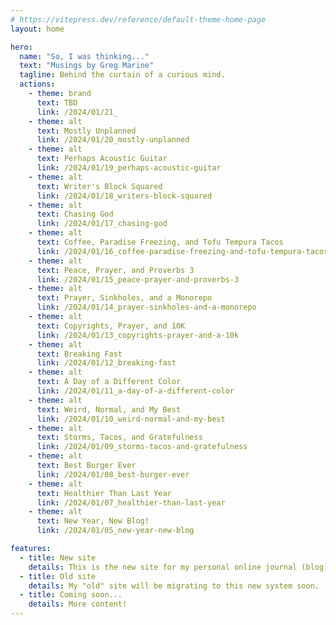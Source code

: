 ```yaml
---
# https://vitepress.dev/reference/default-theme-home-page
layout: home

hero:
  name: "So, I was thinking..."
  text: "Musings by Greg Marine"
  tagline: Behind the curtain of a curious mind.
  actions:
    - theme: brand
      text: TBD
      link: /2024/01/21_
    - theme: alt
      text: Mostly Unplanned
      link: /2024/01/20_mostly-unplanned
    - theme: alt
      text: Perhaps Acoustic Guitar
      link: /2024/01/19_perhaps-acoustic-guitar
    - theme: alt
      text: Writer's Block Squared
      link: /2024/01/18_writers-block-squared
    - theme: alt
      text: Chasing God
      link: /2024/01/17_chasing-god
    - theme: alt
      text: Coffee, Paradise Freezing, and Tofu Tempura Tacos
      link: /2024/01/16_coffee-paradise-freezing-and-tofu-tempura-tacos
    - theme: alt
      text: Peace, Prayer, and Proverbs 3
      link: /2024/01/15_peace-prayer-and-proverbs-3
    - theme: alt
      text: Prayer, Sinkholes, and a Monorepo
      link: /2024/01/14_prayer-sinkholes-and-a-monorepo
    - theme: alt
      text: Copyrights, Prayer, and 10K
      link: /2024/01/13_copyrights-prayer-and-a-10k
    - theme: alt
      text: Breaking Fast
      link: /2024/01/12_breaking-fast
    - theme: alt
      text: A Day of a Different Color
      link: /2024/01/11_a-day-of-a-different-color
    - theme: alt
      text: Weird, Normal, and My Best
      link: /2024/01/10_weird-normal-and-my-best
    - theme: alt
      text: Storms, Tacos, and Gratefulness
      link: /2024/01/09_storms-tacos-and-gratefulness
    - theme: alt
      text: Best Burger Ever
      link: /2024/01/08_best-burger-ever
    - theme: alt
      text: Healthier Than Last Year
      link: /2024/01/07_healthier-than-last-year
    - theme: alt
      text: New Year, New Blog!
      link: /2024/01/05_new-year-new-blog

features:
  - title: New site
    details: This is the new site for my personal online journal (blog)!
  - title: Old site
    details: My "old" site will be migrating to this new system soon.
  - title: Coming soon...
    details: More content!
---
```


